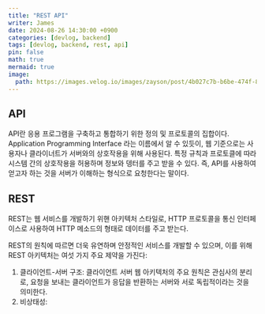 ```yaml
---
title: "REST API"
writer: James
date: 2024-08-26 14:30:00 +0900
categories: [devlog, backend]
tags: [devlog, backend, rest, api]
pin: false
math: true
mermaid: true
image:
  path: https://images.velog.io/images/zayson/post/4b027c7b-b6be-474f-84f0-1124182c616d/swagger.png
---
```


## API  

API란 응용 프로그램을 구축하고 통합하기 위한 정의 및 프로토콜의 집합이다. Application Programming Interface 라는 이름에서 알 수 있듯이, 웹 기준으로는 사용자나 클라이너트가 서버와의 상호작용을 위해 사용된다. 특정 규칙과 프로토클에 따라 시스템 간의 상호작용을 허용하며 정보와 뎅터를 주고 받을 수 있다. 즉, API를 사용하여 얻고자 하는 것을 서버가 이해하는 형식으로 요청한다는 말이다.  

## REST  

REST는 웹 서비스를 개발하기 위핸 아키텍처 스타일로, HTTP 프로토콜을 통신 인터페이스로 사용하여 HTTP 메소드의 형태로 데이터를 주고 받는다.  

REST의 원칙에 따르면 더욱 유연하며 안정적인 서비스를 개발할 수 있으며, 이를 위해 REST 아키텍처는 여섯 가지 주요 제약을 가진다:

1. 클라이언트-서버 구조: 클라이언트 서버 웹 아키텍처의 주요 원칙은 관심사의 분리로, 요청을 보내는 클라이언트가 응답을 반환하는 서버와 서로 독립적이라는 것을 의미한다.  
2. 비상태성: 